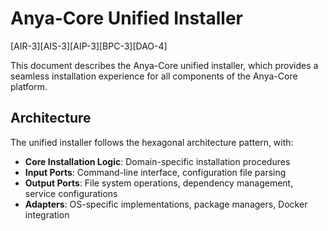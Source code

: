 # Anya-Core Unified Installer

[AIR-3][AIS-3][AIP-3][BPC-3][DAO-4]

This document describes the Anya-Core unified installer, which provides a seamless installation experience for all components of the Anya-Core platform.

## Architecture

The unified installer follows the hexagonal architecture pattern, with:

- **Core Installation Logic**: Domain-specific installation procedures
- **Input Ports**: Command-line interface, configuration file parsing
- **Output Ports**: File system operations, dependency management, service configurations
- **Adapters**: OS-specific implementations, package managers, Docker integration 